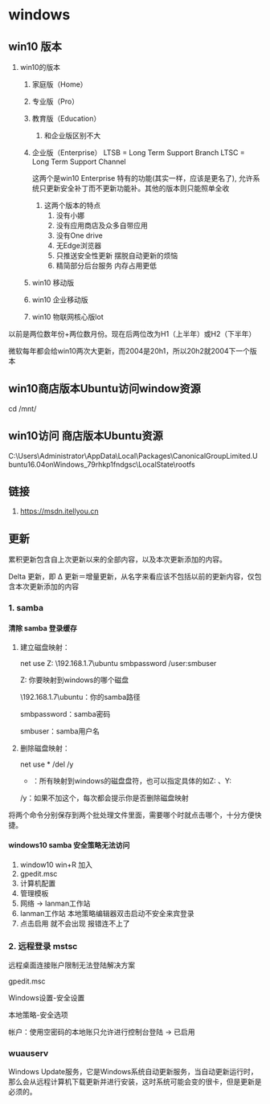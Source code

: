 # windows



## win10 版本

1. win10的版本
    1. 家庭版（Home）
    1. 专业版（Pro）
    1. 教育版（Education）
        1. 和企业版区别不大
    1. 企业版（Enterprise）
        LTSB  = Long Term Support Branch
        LTSC =  Long Term Support Channel

        这两个是win10 Enterprise 特有的功能(其实一样，应该是更名了), 允许系统只更新安全补丁而不更新功能补。其他的版本则只能照单全收

        1. 这两个版本的特点
            1. 没有小娜 
            1. 没有应用商店及众多自带应用
            1. 没有One drive
            1. 无Edge浏览器
            1. 只推送安全性更新 摆脱自动更新的烦恼
            1. 精简部分后台服务 内存占用更低
    1. win10 移动版
    1. win10 企业移动版
    1. win10 物联网核心版lot




以前是两位数年份+两位数月份。现在后两位改为H1（上半年）或H2（下半年）

微软每年都会给win10两次大更新，而2004是20h1，所以20h2就2004下一个版本




## win10商店版本Ubuntu访问window资源

cd /mnt/

## win10访问 商店版本Ubuntu资源

C:\Users\Administrator\AppData\Local\Packages\CanonicalGroupLimited.Ubuntu16.04onWindows_79rhkp1fndgsc\LocalState\rootfs



## 链接

1. https://msdn.itellyou.cn



## 更新

累积更新包含自上次更新以来的全部内容，以及本次更新添加的内容。

Delta 更新，即 Δ 更新＝增量更新，从名字来看应该不包括以前的更新内容，仅包含本次更新添加的内容



### 1. samba


#### 清除 samba 登录缓存

1. 建立磁盘映射：

    net use Z: \\192.168.1.7\ubuntu  smbpassword /user:smbuser

    Z: 你要映射到windows的哪个磁盘

    \\192.168.1.7\ubuntu：你的samba路径

    smbpassword：samba密码

    smbuser：samba用户名


1. 删除磁盘映射：

    net use * /del  /y

    * ：所有映射到windows的磁盘盘符，也可以指定具体的如Z: 、Y:

    /y：如果不加这个，每次都会提示你是否删除磁盘映射


将两个命令分别保存到两个批处理文件里面，需要哪个时就点击哪个，十分方便快捷。


#### windows10 samba 安全策略无法访问

1. window10    win+R   加入
2. gpedit.msc
3. 计算机配置
4. 管理模板
5. 网络 -> lanman工作站
6. lanman工作站  本地策略编辑器双击启动不安全来宾登录
7. 点击启用 就不会出现  报错连不上了


### 2. 远程登录 mstsc

远程桌面连接账户限制无法登陆解决方案

gpedit.msc

Windows设置-安全设置

本地策略-安全选项

帐户：使用空密码的本地账只允许进行控制台登陆 -> 已启用



### wuauserv

Windows Update服务，它是Windows系统自动更新服务，当自动更新运行时，那么会从远程计算机下载更新并进行安装，这时系统可能会变的很卡，但是更新是必须的。
